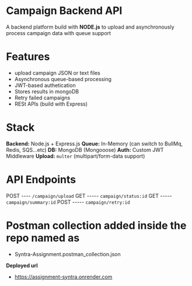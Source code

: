 # Campaign Backend API

A backend platform build with **NODE.js** to upload and asynchronously process campaign data with queue support


# Features

- upload campaign JSON or text files
- Asynchronous queue-based processing
- JWT-based authetication
- Stores results in mongoDB
- Retry failed campaigns
- RESt APIs (build with Express)


# Stack

**Backend:** Node.js + Express.js
**Queue:** In-Memory (can switch to BullMq, Redis, SQS...etc)
**DB:** MongoDB (Mongooose)
**Auth:** Custom JWT Middleware
**Upload:** `multer` (multipart/form-data support)



# API Endpoints

POST ---- `/campaign/upload`
GET ----- `campaign/status:id`
GET ----- `campaign/summary:id`
POST ----- `campaign/retry:id`


# Postman collection added inside the repo named as 

- Syntra-Assignment.postman_collection.json



**Deployed url**

- https://assignment-syntra.onrender.com
